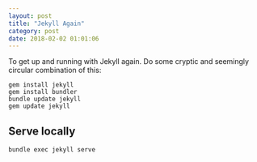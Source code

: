 ```yaml
---
layout: post
title: "Jekyll Again"
category: post
date: 2018-02-02 01:01:06
---
```


To get up and running with Jekyll again. Do some cryptic and seemingly circular combination of this:

```
gem install jekyll
gem install bundler
bundle update jekyll
gem update jekyll
```

## Serve locally

```
bundle exec jekyll serve
```

